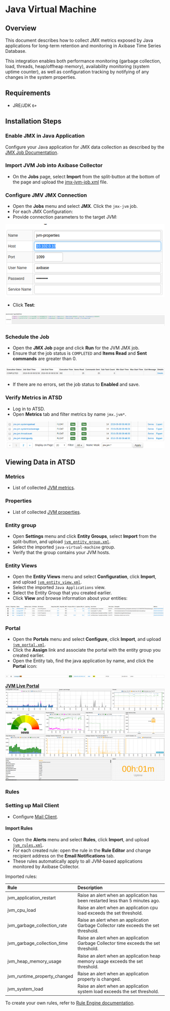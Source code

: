 # Java Virtual Machine

## Overview

This document describes how to collect JMX metrics exposed by Java applications for long-term retention and monitoring in Axibase Time Series Database.

This integration enables both performance monitoring (garbage collection, load, threads, heap/offheap memory), availability monitoring (system uptime counter), as well as configuration tracking by notifying of any changes in the system properties.

## Requirements

* JRE/JDK `6+`

## Installation Steps

### Enable JMX in Java Application

Configure your Java application for JMX data collection as described by the [JMX Job Documentation](../../jmx.md).

### Import JVM Job into Axibase Collector

* On the **Jobs** page, select **Import** from the split-button at the bottom of the page and upload the [jmx-jvm-job.xml](./configs/jvm_job.xml) file.

### Configure JMV JMX Connection

* Open the **Jobs** menu and select **JMX**. Click the `jmx-jvm` job.
* For each JMX Configuration:
* Provide connection parameters to the target JVM:

![](./images/jvm_jmx_configuration.png)

* Click **Test**:

![](./images/jvm_test_jmx_configuration.png)

### Schedule the Job

* Open the **JMX Job** page and click **Run** for the JVM JMX job.
* Ensure that the job status is `COMPLETED` and **Items Read** and **Sent commands** are greater than 0.

![](./images/test_run.png)

* If there are no errors, set the job status to **Enabled** and save.

### Verify Metrics in ATSD

* Log in to ATSD.
* Open **Metrics** tab and filter metrics by name `jmx.jvm*`.

![](./images/jvm_metrics.png)

## Viewing Data in ATSD

### Metrics

* List of collected [JVM metrics](./metric-list.md).

### Properties

* List of collected [JVM properties](./properties-list.md).

### Entity group

* Open **Settings** menu and click **Entity Groups**, select **Import** from the split-button, and upload  [`jvm_entity_group.xml`](./configs/jvm_entity_group.xml).
* Select the imported `java-virtual-machine` group.
* Verify that the group contains your JVM hosts.

### Entity Views

* Open the **Entity Views** menu and select **Configuration**, click **Import**, and upload  [`jvm_entity_view.xml`](./configs/jvm_entity_view.xml).
* Select the imported `Java Applications` view.
* Select the Entity Group that you created earlier.
* Click **View** and browse information about your entities:

![](./images/jvm_entity_view.png)

### Portal

* Open the **Portals** menu and select **Configure**, click **Import**, and upload [`jvm_portal.xml`](./configs/jvm_portal.xml).
* Click the **Assign** link and associate the portal with the entity group you created earlier.
* Open the Entity tab, find the java application by name, and click the **Portal** icon:

![](./images/jvm_portal_icon.png)

[**JVM Live Portal**](https://apps.axibase.com/chartlab/e6911d9d)
![](./images/jvm_portal.png)

### Rules

### Setting up Mail Client

* Configure [Mail Client](https://axibase.com/docs/atsd/administration/mail-client.html).

#### Import Rules

* Open the **Alerts** menu and select **Rules**, click **Import**, and upload [`jvm_rules.xml`](./configs/jvm_rules.xml).
* For each created rule: open the rule in the **Rule Editor** and change recipient address on the **Email Notifications** tab.
* These rules automatically apply to all JVM-based applications monitored by Axibase Collector.

Imported rules:

| **Rule** |  **Description** |
| :--- | :--- |
| jvm_application_restart | Raise an alert when an application has been restarted less than 5 minutes ago.  |
| jvm_cpu_load | Raise an alert when an application cpu load exceeds the set threshold. |
| jvm_garbage_collection_rate |  Raise an alert when an application Garbage Collector rate exceeds the set threshold. |
| jvm_garbage_collection_time |   Raise an alert when an application Garbage Collector time exceeds the set threshold. |
| jvm_heap_memory_usage | Raise an alert when an application heap memory usage exceeds the set threshold. |
| jvm_runtime_property_changed | Raise an alert when an application property is changed. |
| jvm_system_load | Raise an alert when an application system load exceeds the set threshold. |

To create your own rules, refer to [Rule Engine documentation](https://axibase.com/docs/atsd/rule-engine/).
